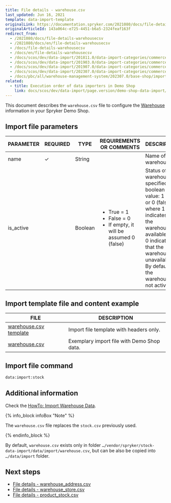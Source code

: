 ```yaml
---
title: File details - warehouse.csv
last_updated: Jun 16, 2021
template: data-import-template
originalLink: https://documentation.spryker.com/2021080/docs/file-details-warehousecsv
originalArticleId: 143a064c-e725-4451-b6a5-2324feaf163f
redirect_from:
  - /2021080/docs/file-details-warehousecsv
  - /2021080/docs/en/file-details-warehousecsv
  - /docs/file-details-warehousecsv
  - /docs/en/file-details-warehousecsv
  - /docs/scos/dev/data-import/201811.0/data-import-categories/commerce-setup/file-details-warehouse.csv.html
  - /docs/scos/dev/data-import/201903.0/data-import-categories/commerce-setup/file-details-warehouse.csv.html
  - /docs/scos/dev/data-import/201907.0/data-import-categories/commerce-setup/file-details-warehouse.csv.html
  - /docs/scos/dev/data-import/202307.0/data-import-categories/commerce-setup/file-details-warehouse.csv.html
  - /docs/pbc/all/warehouse-management-system/202307.0/base-shop/import-data/file-details-warehouse.csv.html
related:
  - title: Execution order of data importers in Demo Shop
    link: docs/scos/dev/data-import/page.version/demo-shop-data-import/execution-order-of-data-importers-in-demo-shop.html
---
```


This document describes the `warehouse.csv` file to configure the [Warehouse](/docs/pbc/all/warehouse-management-system/{{page.version}}/base-shop/inventory-management-feature-overview.html) information in your Spryker Demo Shop.


## Import file parameters

<div>

| PARAMETER | REQUIRED | TYPE | REQUIREMENTS OR COMMENTS | DESCRIPTION |
| --- | --- | --- | --- | --- |
| name | ✓ | String |  | Name of the warehouse. |
| is_active |  | Boolean | <ul><li>True = 1</li><li>False = 0</li><li>If empty, it will be assumed 0 (false)</li></ul>| Status of the warehouse, specified in a boolean value: 1 (true) or 0 (false), where 1 indicates that the warehouse is available and 0 indicates that the warehouse is unavailable. By default, the warehouse is not active.|

</div>

## Import template file and content example

| FILE | DESCRIPTION |
| --- | --- |
| [warehouse.csv template](https://spryker.s3.eu-central-1.amazonaws.com/docs/Developer+Guide/Back-End/Data+Manipulation/Data+Ingestion/Data+Import/Data+Import+Categories/Commerce+Setup/Template+warehouse.csv) | Import file template with headers only. |
| [warehouse.csv](https://spryker.s3.eu-central-1.amazonaws.com/docs/Developer+Guide/Back-End/Data+Manipulation/Data+Ingestion/Data+Import/Data+Import+Categories/Commerce+Setup/warehouse.csv) | Exemplary import file with Demo Shop data. |


## Import file command

```bash
data:import:stock
```

## Additional information

Check the [HowTo: Import Warehouse Data](/docs/scos/dev/tutorials-and-howtos/howtos/feature-howtos/data-imports/howto-import-warehouse-data.html).

{% info_block infoBox "Note" %}

The `warehouse.csv` file replaces the `stock.csv` previously used.

{% endinfo_block %}

By default, `warehouse.csv` exists only in folder `…/vendor/spryker/stock-data-import/data/import/warehouse.csv`, but can be also be copied into `…/data/import` folder.

## Next steps

* [File details - warehouse_address.csv](/docs/pbc/all/warehouse-management-system/{{page.version}}/base-shop/import-and-export-data/file-details-warehouse-address.csv.html)
* [File details - warehouse_store.csv](/docs/pbc/all/warehouse-management-system/{{page.version}}/base-shop/import-and-export-data/file-details-warehouse-store.csv.html)
* [File details - product_stock.csv](/docs/pbc/all/warehouse-management-system/{{page.version}}/base-shop/import-and-export-data/file-details-product-stock.csv.html)
